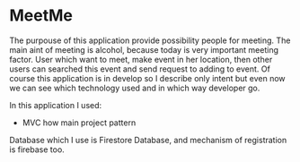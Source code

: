 # MeetMe

The purpouse of this application provide possibility people for meeting. The main aint of meeting is alcohol, because today is very important meeting factor. User which want to meet, make event in her location, then other users can searched this event and send request to adding to event. Of course this application is in develop so I describe only intent but even now we can see which technology used and in which way developer go. 

In this application I used:
- MVC how main project pattern

Database which I use is Firestore Database, and mechanism of registration is firebase too.


